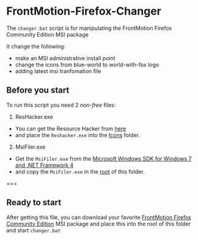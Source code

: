 FrontMotion-Firefox-Changer
===========================
The `changer.bat` script is for manipulating the FrontMotion Firefox Community Edition MSI package

It change the following:
- make an MSI administrative install point
- change the icons from blue-world to world-with-fox logo
- adding latest msi tranfomation file

## Before you start
To run this script you need 2 *non-free* files:

1. ResHacker.exe
  - You can get the Resource Hacker from [here](http://www.angusj.com/resourcehacker/)
  - and place the `Reshacker.exe` into the [Icons](../Icons) folder.

2. MsiFiler.exe
  - Get the `MsiFiler.exe` from the [Microsoft Windows SDK for Windows 7 and .NET Framework 4](http://www.microsoft.com/en-us/download/details.aspx?id=8279)
  - and copy the `MsiFiler.exe` in the [root](/) of this folder.

===
## Ready to start
After getting this file, you can download your favorite [FrontMotion Firefox Community Edition](http://frontmotion.com/FMFirefoxCE/) MSI package and place this into the root of this folder and start `changer.bat`
